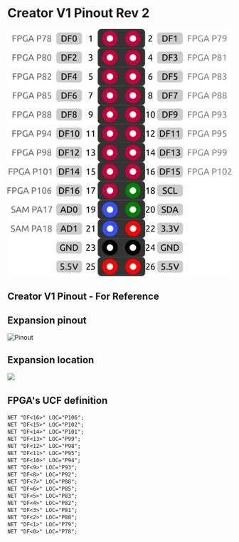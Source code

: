 
# Creator V1 Pinout Rev 2
![](../img/creator-pinout-v2.png)

## Creator V1 Pinout - For Reference
## Expansion pinout
![Pinout](https://storage.googleapis.com/packages.matrix.one/wiki-images/hardware/creator_pinout.png)

## Expansion location
![](https://storage.googleapis.com/packages.matrix.one/wiki-images/hardware/creator_expansion.jpg)

## FPGA's UCF definition
```
NET "DF<16>" LOC="P106";
NET "DF<15>" LOC="P102";
NET "DF<14>" LOC="P101";
NET "DF<13>" LOC="P99";
NET "DF<12>" LOC="P98";
NET "DF<11>" LOC="P95";
NET "DF<10>" LOC="P94";
NET "DF<9>" LOC="P93";
NET "DF<8>" LOC="P92";
NET "DF<7>" LOC="P88";
NET "DF<6>" LOC="P85";
NET "DF<5>" LOC="P83";
NET "DF<4>" LOC="P82";
NET "DF<3>" LOC="P81";
NET "DF<2>" LOC="P80";
NET "DF<1>" LOC="P79";
NET "DF<0>" LOC="P78";
```
